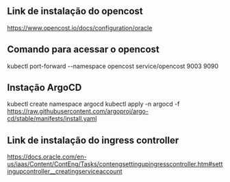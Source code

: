## Link de instalação do opencost
https://www.opencost.io/docs/configuration/oracle

## Comando para acessar o opencost
kubectl port-forward --namespace opencost service/opencost 9003 9090

## Instação ArgoCD
kubectl create namespace argocd
kubectl apply -n argocd -f https://raw.githubusercontent.com/argoproj/argo-cd/stable/manifests/install.yaml

## Link de instalação do ingress controller
https://docs.oracle.com/en-us/iaas/Content/ContEng/Tasks/contengsettingupingresscontroller.htm#settingupcontroller__creatingserviceaccount